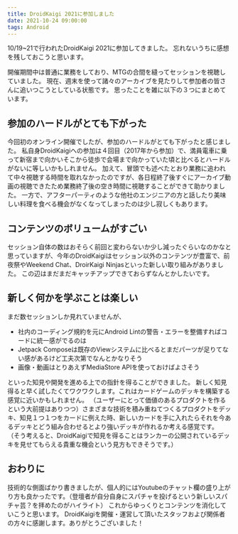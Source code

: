 ```yaml
---
title: DroidKaigi 2021に参加しました
date: 2021-10-24 09:00:00
tags: Android
---
```


10/19~21で行われたDroidKaigi 2021に参加してきました。
忘れないうちに感想を残しておこうと思います。

開催期間中は普通に業務をしており、MTGの合間を縫ってセッションを視聴していました。
現在、週末を使って諸々のアーカイブを見たりして参加者の皆さんに追いつこうとしている状態です。
思ったことを雑に以下の３つにまとめています。

## 参加のハードルがとても下がった
今回初のオンライン開催でしたが、参加のハードルがとても下がったと感じました。
私自身DroidKaigiへの参加は４回目（2017年から参加）で、満員電車に乗って新宿まで向かいそこから徒歩で会場まで向かっていた頃と比べるとハードルがないに等しいかもしれません。
加えて、冒頭でも述べたとおり業務に追われて中々視聴する時間を取れなかったのですが、各日程終了後すぐにアーカイブ動画の視聴できたため業務終了後の空き時間に視聴することができて助かりました。
一方で、アフターパーティのような他社のエンジニアの方と話したり美味しい料理を食べる機会がなくなってしまったのは少し寂しくもあります。

## コンテンツのボリュームがすごい
セッション自体の数はおそらく前回と変わらないか少し減ったぐらいなのかなと思っていますが、今年のDroidKaigiはセッション以外のコンテンツが豊富で、前夜祭やWeekend Chat、DroirKaigi Ninjasといった新しい取り組みがありました。
この辺はまだまだキャッチアップできておらずなんとかしたいです。

## 新しく何かを学ぶことは楽しい
まだ数セッションしか見れていませんが、

- 社内のコーディング規約を元にAndroid Lintの警告・エラーを整備すればコードに統一感がでるのは
- Jetpack Composeは既存のViewシステムに比べるとまだパーツが足りてない感があるけど工夫次第でなんとかなりそう
- 画像・動画はとりあえずMediaStore APIを使っておけばよさそう

といった知見や開発を進める上での指針を得ることができました。
新しく知見得ると早く試したくてワクワクします。これはカードゲームのデッキを構築する感覚に近いかもしれません。
（ユーザーにとって価値のあるプロダクトを作るという大前提はありつつ）さまざまな技術を積み重ねてつくるプロダクトをデッキ、知見１つ１つをカードに例えた時、新しいカードを手に入れたらそれを今あるデッキとどう組み合わせるとより強いデッキが作れるか考える感覚です。
（そう考えると、DroidKaigiで知見を得ることはランカーの公開されているデッキを見せてもらえる貴重な機会という見方もできそうです。）

## おわりに
技術的な側面ばかり書きましたが、個人的にはYoutubeのチャット欄の盛り上がり方も良かったです。（登壇者が自分自身にスパチャを投げるという新しいスパチャ芸？を拝めたのがハイライト）
これからゆっくりとコンテンツを消化していこうと思います。
DroidKaigiを開催・運営して頂いたスタッフおよび関係者の方々に感謝します。ありがとうございました！